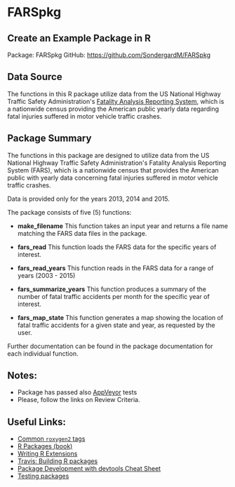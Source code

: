# FARSpkg

## Create an Example Package in R 

Package: FARSpkg
GitHub:  https://github.com/SondergardM/FARSpkg

## Data Source

The functions in this R package utilize data from the US National Highway Traffic Safety 
Administration's [Fatality Analysis Reporting 
System](https://www.nhtsa.gov/research-data/fatality-analysis-reporting-system-fars),
which is a nationwide census providing the American public yearly data regarding
fatal injuries suffered in motor vehicle traffic crashes.

## Package Summary

The functions in this package are designed to utilize data from the US National
Highway Traffic Safety Administration's Fatality Analysis Reporting System (FARS),
which is a nationwide census that provides the American public with yearly data 
concerning fatal injuries suffered in motor vehicle traffic crashes.

Data is provided only for the years 2013, 2014 and 2015.

The package consists of five (5) functions:

* **make_filename**  This function takes an input year and returns a file name
matching the FARS data files in the package.

* **fars_read**  This function loads the FARS data for the specific years of interest.

* **fars_read_years**  This function reads in the FARS data for a range of years 
(2003 - 2015)

* **fars_summarize_years**  This function produces a summary of the number of fatal
traffic accidents per month for the specific year of interest.

* **fars_map_state**  This function generates a map showing the location of fatal
traffic accidents for a given state and year, as requested by the user.

Further documentation can be found in the package documentation for each individual
function.


## Notes:

* Package has passed also
[AppVeyor](https://ci.appveyor.com/project/EnriquePH/FARS) tests   
* Please, follow the links on Review Criteria.

## Useful Links:   
* [Common `roxygen2` tags](https://bookdown.org/rdpeng/RProgDA/documentation.html#common-roxygen2-tags)
* [R Packages (book)](https://r-pkgs.org/)
* [Writing R Extensions](https://cran.r-project.org/doc/manuals/R-exts.html#Creating-R-packages)
* [Travis: Building R packages](https://docs.travis-ci.com/user/languages/r/)
* [Package Development with devtools Cheat Sheet](https://github.com/rstudio/cheatsheets/raw/master/package-development.pdf)
* [Testing packages](http://r-pkgs.had.co.nz/tests.html)
